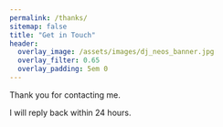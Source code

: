 ```yaml
---
permalink: /thanks/
sitemap: false
title: "Get in Touch"
header:
  overlay_image: /assets/images/dj_neos_banner.jpg
  overlay_filter: 0.65
  overlay_padding: 5em 0
---
```


Thank you for contacting me.

I will reply back within 24 hours.

